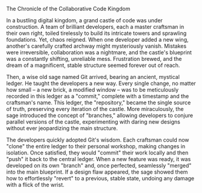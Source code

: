 The Chronicle of the Collaborative Code Kingdom

In a bustling digital kingdom, a grand castle of code was under construction. A team of brilliant developers, each a master craftsman in their own right, toiled tirelessly to build its intricate towers and sprawling foundations. Yet, chaos reigned. When one developer added a new wing, another's carefully crafted archway might mysteriously vanish. Mistakes were irreversible, collaboration was a nightmare, and the castle's blueprint was a constantly shifting, unreliable mess. Frustration brewed, and the dream of a magnificent, stable structure seemed forever out of reach.

Then, a wise old sage named Git arrived, bearing an ancient, mystical ledger. He taught the developers a new way. Every single change, no matter how small – a new brick, a modified window – was to be meticulously recorded in this ledger as a "commit," complete with a timestamp and the craftsman's name. This ledger, the "repository," became the single source of truth, preserving every iteration of the castle. More miraculously, the sage introduced the concept of "branches," allowing developers to conjure parallel versions of the castle, experimenting with daring new designs without ever jeopardizing the main structure.

The developers quickly adopted Git's wisdom. Each craftsman could now "clone" the entire ledger to their personal workshop, making changes in isolation. Once satisfied, they would "commit" their work locally and then "push" it back to the central ledger. When a new feature was ready, it was developed on its own "branch" and, once perfected, seamlessly "merged" into the main blueprint. If a design flaw appeared, the sage showed them how to effortlessly "revert" to a previous, stable state, undoing any damage with a flick of the wrist.